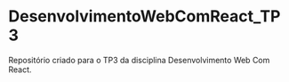 # DesenvolvimentoWebComReact_TP3
Repositório criado para o TP3 da disciplina Desenvolvimento Web Com React.
